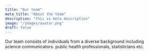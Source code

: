 ```yaml
---
title: "Our team"
meta_title: "About the team"
description: "this is meta description"
image: "/images/avatar.png"
draft: false
---
```


Our team consists of individuals from a diverse background including science communicators. public health professionals, statisticians etc. 

